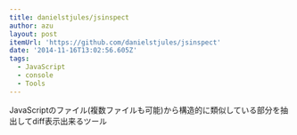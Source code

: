 ```yaml
---
title: danielstjules/jsinspect
author: azu
layout: post
itemUrl: 'https://github.com/danielstjules/jsinspect'
date: '2014-11-16T13:02:56.605Z'
tags:
  - JavaScript
  - console
  - Tools
---
```

JavaScriptのファイル(複数ファイルも可能)から構造的に類似している部分を抽出してdiff表示出来るツール
